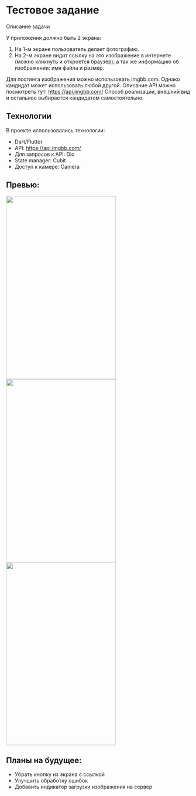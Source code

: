 # Тестовое задание 
Описание задачи

У приложения должно быть 2 экрана:
1. На 1-м экране пользователь делает фотографию.
2. На 2-м экране видит ссылку на это изображение в интернете (можно кликнуть и откроется браузер), а так же информацию об изображении: имя файла и размер.

Для постинга изображения можно использовать imgbb.com. Однако кандидат может использовать любой другой. Описание API  можно посмотреть тут: https://api.imgbb.com/
Способ реализации, внешний вид и остальное выбирается кандидатом самостоятельно.


## Технологии 
В проекте использовались технологии:
  - Dart/Flutter
  - API: https://api.imgbb.com/
  - Для запросов к API: Dio
  - State manager: Cubit
  - Доступ к камере: Camera

## Превью:
<img src="https://user-images.githubusercontent.com/47809649/152948654-d9b3637e-26dd-46f2-8524-dc308cbe7249.png" width="300" height="500" />
<img src="https://user-images.githubusercontent.com/47809649/152948666-016544e0-b92c-47ce-92a3-417cd0f4c316.png" width="300" height="500" />
<img src="https://user-images.githubusercontent.com/47809649/152948670-070cb500-79da-468f-9996-974af070cd05.png" width="300" height="500" />

## Планы на будущее:
  - Убрать кнопку из экрана с ссылкой
  - Улучшить обработку ошибок
  - Добавить индикатор загрузки изображения на сервер
